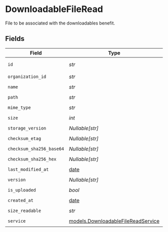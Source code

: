 # DownloadableFileRead

File to be associated with the downloadables benefit.


## Fields

| Field                                                                          | Type                                                                           | Required                                                                       | Description                                                                    |
| ------------------------------------------------------------------------------ | ------------------------------------------------------------------------------ | ------------------------------------------------------------------------------ | ------------------------------------------------------------------------------ |
| `id`                                                                           | *str*                                                                          | :heavy_check_mark:                                                             | The ID of the object.                                                          |
| `organization_id`                                                              | *str*                                                                          | :heavy_check_mark:                                                             | N/A                                                                            |
| `name`                                                                         | *str*                                                                          | :heavy_check_mark:                                                             | N/A                                                                            |
| `path`                                                                         | *str*                                                                          | :heavy_check_mark:                                                             | N/A                                                                            |
| `mime_type`                                                                    | *str*                                                                          | :heavy_check_mark:                                                             | N/A                                                                            |
| `size`                                                                         | *int*                                                                          | :heavy_check_mark:                                                             | N/A                                                                            |
| `storage_version`                                                              | *Nullable[str]*                                                                | :heavy_check_mark:                                                             | N/A                                                                            |
| `checksum_etag`                                                                | *Nullable[str]*                                                                | :heavy_check_mark:                                                             | N/A                                                                            |
| `checksum_sha256_base64`                                                       | *Nullable[str]*                                                                | :heavy_check_mark:                                                             | N/A                                                                            |
| `checksum_sha256_hex`                                                          | *Nullable[str]*                                                                | :heavy_check_mark:                                                             | N/A                                                                            |
| `last_modified_at`                                                             | [date](https://docs.python.org/3/library/datetime.html#date-objects)           | :heavy_check_mark:                                                             | N/A                                                                            |
| `version`                                                                      | *Nullable[str]*                                                                | :heavy_check_mark:                                                             | N/A                                                                            |
| `is_uploaded`                                                                  | *bool*                                                                         | :heavy_check_mark:                                                             | N/A                                                                            |
| `created_at`                                                                   | [date](https://docs.python.org/3/library/datetime.html#date-objects)           | :heavy_check_mark:                                                             | N/A                                                                            |
| `size_readable`                                                                | *str*                                                                          | :heavy_check_mark:                                                             | N/A                                                                            |
| `service`                                                                      | [models.DownloadableFileReadService](../models/downloadablefilereadservice.md) | :heavy_check_mark:                                                             | N/A                                                                            |
